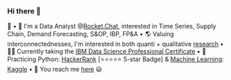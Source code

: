 ### Hi there 👋

<!--
**IsisSantosCosta/IsisSantosCosta** is a ✨ _special_ ✨ repository because its `README.md` (this file) appears on your GitHub profile.

Here are some ideas to get you started:

- 🔭 I’m currently working on ...
- 🌱 I’m currently learning ...
- 👯 I’m looking to collaborate on ...
- 🤔 I’m looking for help with ...
- 💬 Ask me about ...
- 📫 How to reach me: ...
- 😄 Pronouns: ...
- ⚡ Fun fact: ...
-->

🙂
• 🔗 I'm a Data Analyst @[Rocket.Chat](https://github.com/RocketChat/Rocket.Chat#readme), interested in Time Series, Supply Chain, Demand Forecasting, S&OP, IBP, FP&A
• 🌎 Valuing interconnectednesses, I'm interested in both quanti + qualitative <a href='https://www.researchgate.net/profile/Isis_Santos_Costa/research'>research</a>
• 👩‍💻 Currently taking the <a href='https://www.coursera.org/professional-certificates/ibm-data-science'>IBM Data Science Professional Certificate</a>
• 🐍 Practicing Python: <a href='https://www.hackerrank.com/isissantoscosta'>HackerRank</a> [⭐⭐⭐⭐⭐ 5-star Badge] & <a href="https://www.kaggle.com/learn/certification/isissantoscosta/intro-to-machine-learning">Machine Learning</a>: <a href='https://www.kaggle.com/isissantoscosta'>Kaggle</a>
• 💬 You reach me <a href='https://www.linkedin.com/in/isiscosta/'>here</a> 😃
